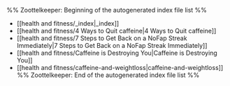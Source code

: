 %% Zoottelkeeper: Beginning of the autogenerated index file list  %%
-  [[health and fitness/_index|_index]]
-  [[health and fitness/4 Ways to Quit caffeine|4 Ways to Quit caffeine]]
-  [[health and fitness/7 Steps to Get Back on a NoFap Streak Immediately|7 Steps to Get Back on a NoFap Streak Immediately]]
-  [[health and fitness/Caffeine is Destroying You|Caffeine is Destroying You]]
-  [[health and fitness/caffeine-and-weightloss|caffeine-and-weightloss]]
%% Zoottelkeeper: End of the autogenerated index file list  %%
